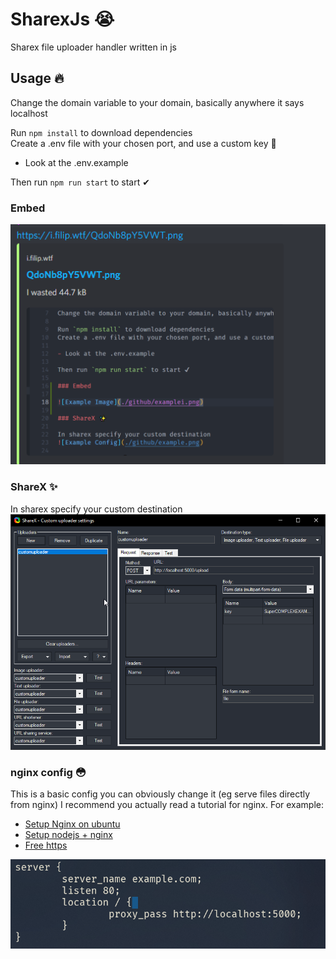 # SharexJs 😭

Sharex file uploader handler written in js

## Usage 🔥

Change the domain variable to your domain, basically anywhere it says localhost

Run `npm install` to download dependencies  
Create a .env file with your chosen port, and use a custom key 🔐

- Look at the .env.example

Then run `npm run start` to start ✔

### Embed

![Example Image](./github/examplei.png)

### ShareX ✨

In sharex specify your custom destination
![Example Config](./github/example.png)

### nginx config 😳

This is a basic config you can obviously change it (eg serve files directly from nginx)
I recommend you actually read a tutorial for nginx. For example:

- [Setup Nginx on ubuntu](https://www.digitalocean.com/community/tutorials/how-to-install-nginx-on-ubuntu-20-0)
- [Setup nodejs + nginx](https://www.digitalocean.com/community/questions/how-to-run-node-js-server-with-nginx)
- [Free https](https://letsencrypt.org/)

![Example nginx](./github/nginx.png)
